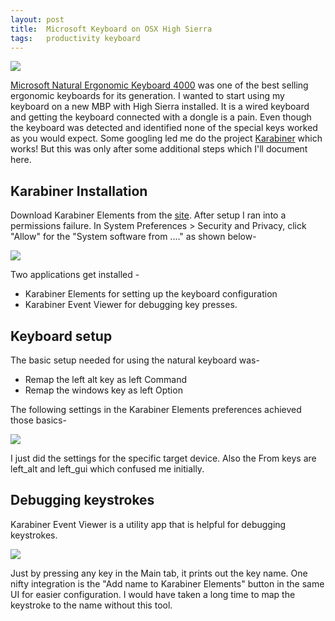 ```yaml
---
layout: post
title:  Microsoft Keyboard on OSX High Sierra
tags:   productivity keyboard
---
```


<img src="https://compass-ssl.microsoft.com/assets/b1/12/b112ddfc-0541-4948-a804-a7268b0cc2a7.jpg?n=mk_nek4000v2_large.jpg">

[Microsoft Natural Ergonomic Keyboard 4000](https://www.microsoft.com/accessories/en-us/products/keyboards/natural-ergonomic-keyboard-4000/b2m-00012) was one of the best selling ergonomic keyboards for its generation. I wanted to start using my keyboard on a new MBP with High Sierra installed. It is a wired keyboard and getting the keyboard connected with a dongle is a pain. Even though the keyboard was detected and identified none of the special keys worked as you would expect. Some googling led me do the project [Karabiner](https://pqrs.org/osx/karabiner/) which works! But this was only after some additional steps which I'll document here.

## Karabiner Installation

Download Karabiner Elements from the [site](https://pqrs.org/osx/karabiner/). After setup I ran into a permissions failure.  In System Preferences > Security and Privacy, click "Allow" for the "System software from ...." as shown below-

<img src="{{ site.url }}{{ site.baseurl }}/imgs/karabiner-setup.png">

Two applications get installed -
* Karabiner Elements for setting up the keyboard configuration
* Karabiner Event Viewer for debugging key presses.

## Keyboard setup

The basic setup needed for using the natural keyboard was-
* Remap the left alt key as left Command
* Remap the windows key as left Option

The following settings in the Karabiner Elements preferences achieved those basics-

<img src="{{ site.url }}{{ site.baseurl }}/imgs/karabiner.png">

I just did the settings for the specific target device. Also the From keys are left_alt and left_gui which confused me initially.

## Debugging keystrokes

Karabiner Event Viewer is a utility app that is helpful for debugging keystrokes.

<img src="{{ site.url }}{{ site.baseurl }}/imgs/karabiner-element-viewer.png">

Just by pressing any key in the Main tab, it prints out the key name. One nifty integration is the "Add name to Karabiner Elements" button in the same UI for easier configuration. I would have taken a long time to map the keystroke to the name without this tool.

